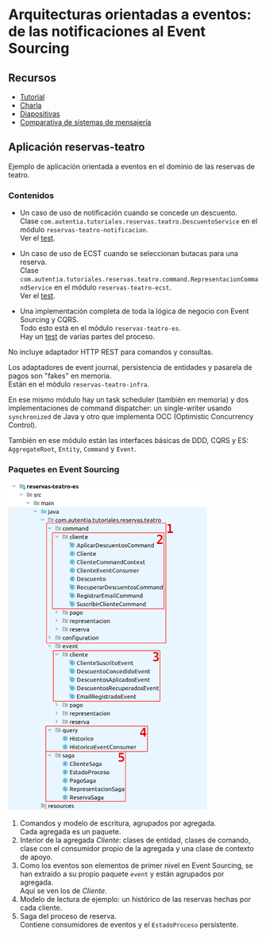 # Arquitecturas orientadas a eventos: de las notificaciones al Event Sourcing

## Recursos

* [Tutorial](https://www.adictosaltrabajo.com/2021/01/13/implementando-event-sourcing/)
* [Charla](https://youtu.be/gX0DUO171jc)
* [Diapositivas](https://speakerdeck.com/dav_garcia/arquitecturas-orientadas-a-eventos-de-las-notificaciones-al-event-sourcing)
* [Comparativa de sistemas de mensajería](https://softwaremill.com/mqperf/)

## Aplicación reservas-teatro

Ejemplo de aplicación orientada a eventos en el dominio de las reservas de teatro.
 
### Contenidos

* Un caso de uso de notificación cuando se concede un descuento.  
  Clase `com.autentia.tutoriales.reservas.teatro.DescuentoService` en el módulo `reservas-teatro-notificacion`.  
  Ver el [test](https://github.com/dav-garcia/reservas-teatro/blob/main/reservas-teatro-notification/src/test/java/com/autentia/tutoriales/reservas/teatro/DescuentoServiceTest.java).

* Un caso de uso de ECST cuando se seleccionan butacas para una reserva.  
  Clase `com.autentia.tutoriales.reservas.teatro.command.RepresentacionCommandService` en el módulo `reservas-teatro-ecst`.  
  Ver el [test](https://github.com/dav-garcia/reservas-teatro/blob/main/reservas-teatro-ecst/src/test/java/com/autentia/tutoriales/reservas/teatro/command/RepresentacionCommandServiceTest.java).

* Una implementación completa de toda la lógica de negocio con Event Sourcing y CQRS.  
  Todo esto está en el módulo `reservas-teatro-es`.  
  Hay un [test](https://github.com/dav-garcia/reservas-teatro/blob/main/reservas-teatro-es/src/test/java/com/autentia/tutoriales/reservas/teatro/ReservasTeatroTest.java) de varias partes del proceso.

No incluye adaptador HTTP REST para comandos y consultas.

Los adaptadores de event journal, persistencia de entidades y pasarela de pagos son "fakes" en memoria.  
Están en el módulo `reservas-teatro-infra`.

En ese mismo módulo hay un task scheduler (también en memoria) y dos implementaciones de command dispatcher:
un single-writer usando `synchronized` de Java y otro que implementa OCC (Optimistic Concurrency Control).

También en ese módulo están las interfaces básicas de DDD, CQRS y ES: `AggregateRoot`, `Entity`, `Command` y `Event`.

### Paquetes en Event Sourcing

![Paquetes](/Paquetes.png)

1. Comandos y modelo de escritura, agrupados por agregada.  
   Cada agregada es un paquete.
2. Interior de la agregada *Cliente*: clases de entidad, clases de comando,
   clase con el consumidor propio de la agregada y una clase de contexto de apoyo.
3. Como los eventos son elementos de primer nivel en Event Sourcing,
   se han extraído a su propio paquete `event` y están agrupados por agregada.  
   Aquí se ven los de *Cliente*.
4. Modelo de lectura de ejemplo: un histórico de las reservas hechas por cada cliente.
5. Saga del proceso de reserva.  
   Contiene consumidores de eventos y el `EstadoProceso` persistente.
